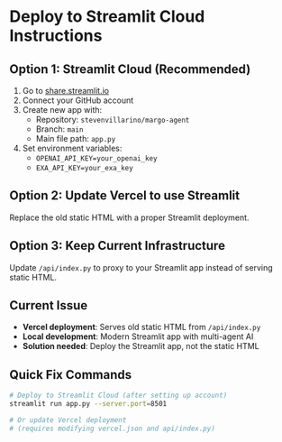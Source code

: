 # Deploy to Streamlit Cloud Instructions

## Option 1: Streamlit Cloud (Recommended)

1. Go to [share.streamlit.io](https://share.streamlit.io)
2. Connect your GitHub account
3. Create new app with:
   - Repository: `stevenvillarino/margo-agent`
   - Branch: `main`
   - Main file path: `app.py`
4. Set environment variables:
   - `OPENAI_API_KEY=your_openai_key`
   - `EXA_API_KEY=your_exa_key`

## Option 2: Update Vercel to use Streamlit

Replace the old static HTML with a proper Streamlit deployment.

## Option 3: Keep Current Infrastructure

Update `/api/index.py` to proxy to your Streamlit app instead of serving static HTML.

## Current Issue

- **Vercel deployment**: Serves old static HTML from `/api/index.py`
- **Local development**: Modern Streamlit app with multi-agent AI
- **Solution needed**: Deploy the Streamlit app, not the static HTML

## Quick Fix Commands

```bash
# Deploy to Streamlit Cloud (after setting up account)
streamlit run app.py --server.port=8501

# Or update Vercel deployment
# (requires modifying vercel.json and api/index.py)
```
